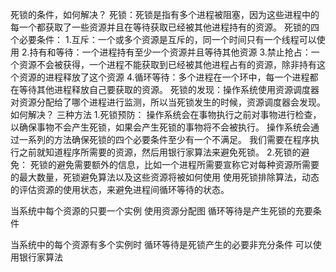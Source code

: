 死锁的条件，如何解决？
死锁：死锁是指有多个进程被阻塞，因为这些进程中的每一个都获取了一些资源并且在等待获取已经被其他进程持有的资源。
死锁的四个必要条件：
1.互斥：一个或多个资源是互斥的，同一个时间只有一个线程可以使用
2.持有和等待：一个进程持有至少一个资源并且等待其他资源
3.禁止抢占：一个资源不会被获得，一个进程不能获取到已经被其他进程占有的资源，除非持有这个资源的进程释放了这个资源
4.循环等待：多个进程在一个环中，每一个进程都在等待其他进程释放自己要获取的资源。
死锁的发现：操作系统使用资源调度器对资源分配给了哪个进程进行监测，所以当死锁发生的时候，资源调度器会发现。
如何解决？
三种方法
1.死锁预防：
操作系统会在事物执行之前对事物进行检查，以确保事物不会产生死锁，如果会产生死锁的事物将不会被执行。
操作系统会通过一系列的方法确保死锁的四个必要条件至少有一个不满足。
我们需要在程序执行之前就知道程序所需要的资源，然后用银行家算法来避免死锁。
2.死锁的避免：
死锁的避免需要额外的信息，比如一个进程所需要宣称它对每种资源所需要的最大数量，死锁避免算法以及这些资源将被如何使用
使用死锁排除算法，动态的评估资源的使用状态，来避免进程间循环等待的状态。

当系统中每个资源的只要一个实例
使用资源分配图
循环等待是产生死锁的充要条件

当系统中的每个资源有多个实例时
循环等待是死锁产生的必要非充分条件
可以使用银行家算法

